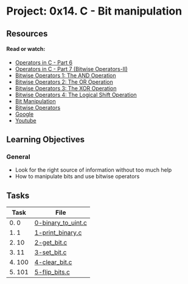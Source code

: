 # Project: 0x14. C - Bit manipulation

## Resources

#### Read or watch:

* [Operators in C - Part 6](https://intranet.alxswe.com/rltoken/U23plDtAeWRnXKK_EzQRug)
* [Operators in C - Part 7 (Bitwise Operators-II)](https://intranet.alxswe.com/rltoken/Bfym_wLbNRQgCv_XcIRTRg)
* [Bitwise Operators 1: The AND Operation](https://intranet.alxswe.com/rltoken/hIPyd6L6Pg9OZ6zCXwo6aw)
* [Bitwise Operators 2: The OR Operation](https://intranet.alxswe.com/rltoken/M1FRe-jfuKSDe4kle1ocsw)
* [Bitwise Operators 3: The XOR Operation](https://intranet.alxswe.com/rltoken/ngPcZF4EFySsQpStXRH_nA)
* [Bitwise Operators 4: The Logical Shift Operation](https://intranet.alxswe.com/rltoken/-8M7r6Omy5yZ-27f2HKbsg)
* [Bit Manipulation](https://intranet.alxswe.com/rltoken/wTSa_lRda5k1rH6JTsSoFw)
* [Bitwise Operators](https://intranet.alxswe.com/rltoken/avGgN526-UnTPvpunGviig)
* [Google](https://intranet.alxswe.com/rltoken/-tOFAtANisYQthxNBmJB8g)
* [Youtube](https://intranet.alxswe.com/rltoken/-PNa1vv5T3tqVVY4PRlGrg)
## Learning Objectives

### General

* Look for the right source of information without too much help
* How to manipulate bits and use bitwise operators
## Tasks

| Task | File |
| ---- | ---- |
| 0. 0 | [0-binary_to_uint.c](./0-binary_to_uint.c) |
| 1. 1 | [1-print_binary.c](./1-print_binary.c) |
| 2. 10 | [2-get_bit.c](./2-get_bit.c) |
| 3. 11 | [3-set_bit.c](./3-set_bit.c) |
| 4. 100 | [4-clear_bit.c](./4-clear_bit.c) |
| 5. 101 | [5-flip_bits.c](./5-flip_bits.c) |
